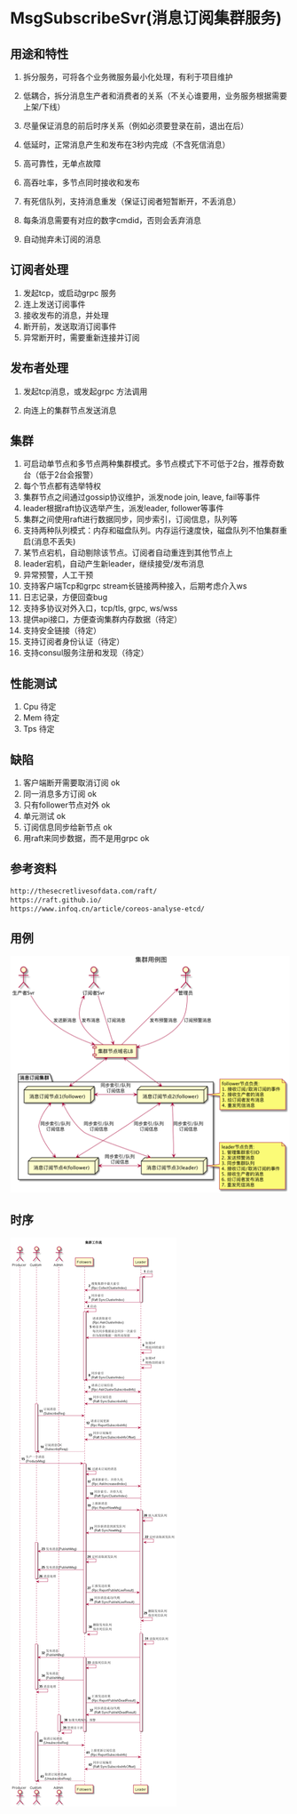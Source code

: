 # MsgSubscribeSvr(消息订阅集群服务)

## 用途和特性

1. 拆分服务，可将各个业务微服务最小化处理，有利于项目维护

2. 低耦合，拆分消息生产者和消费者的关系（不关心谁要用，业务服务根据需要上架/下线）

3. 尽量保证消息的前后时序关系（例如必须要登录在前，退出在后）

4. 低延时，正常消息产生和发布在3秒内完成（不含死信消息）

5. 高可靠性，无单点故障

6. 高吞吐率，多节点同时接收和发布

7. 有死信队列，支持消息重发（保证订阅者短暂断开，不丢消息）

8. 每条消息需要有对应的数字cmdid，否则会丢弃消息

9. 自动抛弃未订阅的消息

   

## 订阅者处理

1. 发起tcp，或启动grpc 服务
2. 连上发送订阅事件
3. 接收发布的消息，并处理
4. 断开前，发送取消订阅事件
5. 异常断开时，需要重新连接并订阅

## 发布者处理

1. 发起tcp消息，或发起grpc 方法调用

2. 向连上的集群节点发送消息

   

## 集群

1. 可启动单节点和多节点两种集群模式。多节点模式下不可低于2台，推荐奇数台（低于2台会报警）
2. 每个节点都有选举特权
3. 集群节点之间通过gossip协议维护，派发node join, leave, fail等事件
4. leader根据raft协议选举产生，派发leader, follower等事件
5. 集群之间使用raft进行数据同步，同步索引，订阅信息，队列等
6. 支持两种队列模式：内存和磁盘队列。内存运行速度快，磁盘队列不怕集群重启(消息不丢失)
7. 某节点宕机，自动剔除该节点。订阅者自动重连到其他节点上
8. leader宕机，自动产生新leader，继续接受/发布消息
9. 异常预警，人工干预
10. 支持客户端Tcp和grpc stream长链接两种接入，后期考虑介入ws
11. 日志记录，方便回查bug
12. 支持多协议对外入口，tcp/tls, grpc, ws/wss
13. 提供api接口，方便查询集群内存数据（待定）
14. 支持安全链接（待定）
15. 支持订阅者身份认证（待定）
16. 支持consul服务注册和发现（待定）



## 性能测试

1. Cpu 待定
2. Mem 待定
3. Tps 待定



## 缺陷

1. 客户端断开需要取消订阅 ok
2. 同一消息多方订阅 ok
3. 只有follower节点对外 ok
4. 单元测试 ok
5. 订阅信息同步给新节点 ok
6. 用raft来同步数据，而不是用grpc ok

## 参考资料
```http request
http://thesecretlivesofdata.com/raft/
https://raft.github.io/
https://www.infoq.cn/article/coreos-analyse-etcd/
```

## 用例
![cluster_case](./uml/cluster_case.png)

## 时序
![cluster_seq](./uml/cluster_seq.png)
